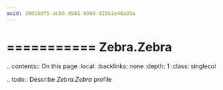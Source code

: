 ```yaml
---
uuid: 39d15df5-acb5-4581-b960-d15b1e46a35a
---
```



===========
Zebra.Zebra
===========

.. contents:: On this page
    :local:
    :backlinks: none
    :depth: 1
    :class: singlecol

.. todo::
    Describe *Zebra.Zebra* profile

